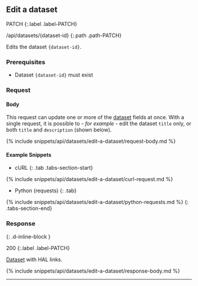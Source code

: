## Edit a dataset

PATCH
{:.label .label-PATCH}

/api/datasets/{dataset-id}
{:.path .path-PATCH}

Edits the dataset `{dataset-id}`.

### Prerequisites
- Dataset `{dataset-id}` must exist

### Request
#### Body

This request can update one or more of the [dataset](#dataset) fields at once. With a single request, it is possible to - *for example* - edit the dataset `title` only, or both `title` and `description` (shown below).

{% include snippets/api/datasets/edit-a-dataset/request-body.md %}

#### Example Snippets
- cURL
{: .tab .tabs-section-start}

{% include snippets/api/datasets/edit-a-dataset/curl-request.md %}

- Python (requests)
{: .tab}

{% include snippets/api/datasets/edit-a-dataset/python-requests.md %}
{: .tabs-section-end}

### Response
{: .d-inline-block }

200
{:.label .label-PATCH}

[Dataset](#dataset) with HAL links.

{% include snippets/api/datasets/edit-a-dataset/response-body.md %}

---
